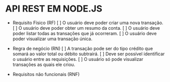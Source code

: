 # API REST EM NODE.JS

* Requisito Físico (RF)
 [ ] O usuário deve poder criar uma nova transação.
 [ ] O usuário deve poder obter um resumo da conta.
 [ ] O usuário deve poder listar todas as transações que já ocorreram.
 [ ] O usuário deve poder visualizar uma transação única.

* Regra de negócio (RN)
 [ ] A transação pode ser do tipo crédito que somará ao valor total ou débito subtrairá.
 [ ] Deve ser possível identificar o usuário entre as requisições.
 [ ] O usuário só pode visualizar transações as quais ele criou.

* Requisitos não funcionais (RNF)
